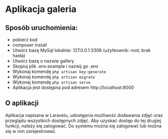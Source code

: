 # Aplikacja galeria
## Sposób uruchomienia:
- pobierz kod
- composer install
- Utwórz bazę MySql lokalnie: 127.0.0.1:3306 (użytkownik: root; brak hasła)
- Utwórz bazę o nazwie gallery
- Skopiuj plik .env.example i nazwij go .env
- Wykonaj komendę ``` php artisan key:generate ```
- Wykonaj komendę ``` php artisan migrate ```
- Wykonaj komendę ``` php artisan serve ```
- Aplikacja jest dostępna pod adresem http://localhost:8000

## O aplikacji
Aplikacja napisana w Laravelu, udostępnia możliwość dodawania zdjęć oraz przeglądu wszystkich dostępnych zdjęć. Aby uzyskać dostęp do tej drugiej funkcji, należy się zalogować. Do systemu można się zalogować lub można się w nim zarejestrować.
